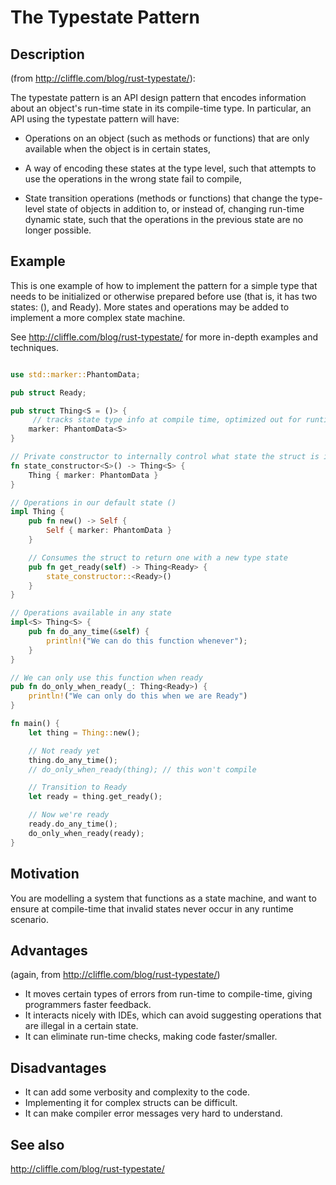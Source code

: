 # The Typestate Pattern

## Description

(from http://cliffle.com/blog/rust-typestate/):

The typestate pattern is an API design pattern that encodes information about an object's run-time state in its compile-time type. In particular, an API using the typestate pattern will have:

* Operations on an object (such as methods or functions) that are only available when the object is in certain states,

* A way of encoding these states at the type level, such that attempts to use the operations in the wrong state fail to compile,

* State transition operations (methods or functions) that change the type-level state of objects in addition to, or instead of, changing run-time dynamic state, such that the operations in the previous state are no longer possible.

## Example

This is one example of how to implement the pattern for a simple type that needs to be initialized or otherwise prepared before use 
(that is, it has two states: (), and Ready). More states and operations may be added to implement a more complex state machine.

See http://cliffle.com/blog/rust-typestate/ for more in-depth examples and techniques.

```rust

use std::marker::PhantomData;

pub struct Ready;

pub struct Thing<S = ()> {
     // tracks state type info at compile time, optimized out for runtime.
    marker: PhantomData<S>
}

// Private constructor to internally control what state the struct is in.
fn state_constructor<S>() -> Thing<S> {
    Thing { marker: PhantomData }
}

// Operations in our default state ()
impl Thing {
    pub fn new() -> Self {
        Self { marker: PhantomData }
    }

    // Consumes the struct to return one with a new type state
    pub fn get_ready(self) -> Thing<Ready> {
        state_constructor::<Ready>()
    }
}

// Operations available in any state
impl<S> Thing<S> {
    pub fn do_any_time(&self) {
        println!("We can do this function whenever");
    }
}

// We can only use this function when ready
pub fn do_only_when_ready(_: Thing<Ready>) {
    println!("We can only do this when we are Ready")
}

fn main() {
    let thing = Thing::new();

    // Not ready yet
    thing.do_any_time();
    // do_only_when_ready(thing); // this won't compile

    // Transition to Ready
    let ready = thing.get_ready();

    // Now we're ready
    ready.do_any_time();
    do_only_when_ready(ready);
}
```


## Motivation

You are modelling a system that functions as a state machine, and want to ensure at compile-time that invalid states never occur in any runtime scenario.

## Advantages

(again, from http://cliffle.com/blog/rust-typestate/)

* It moves certain types of errors from run-time to compile-time, giving programmers faster feedback.
* It interacts nicely with IDEs, which can avoid suggesting operations that are illegal in a certain state.
* It can eliminate run-time checks, making code faster/smaller.

## Disadvantages

* It can add some verbosity and complexity to the code.
* Implementing it for complex structs can be difficult.
* It can make compiler error messages very hard to understand.

## See also

http://cliffle.com/blog/rust-typestate/
